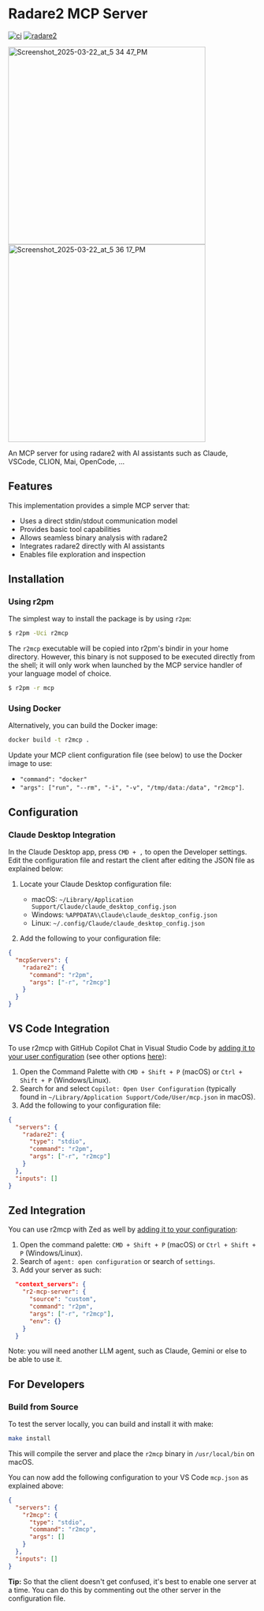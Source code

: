 # Radare2 MCP Server

[![ci](https://github.com/radareorg/radare2-mcp/actions/workflows/ci.yml/badge.svg)](https://github.com/radareorg/radare2-mcp/actions/workflows/ci.yml)
[![radare2](https://img.shields.io/badge/radare2-6.0.4-green)](https://github.com/radareorg/radare2)

<img width="400" alt="Screenshot_2025-03-22_at_5 34 47_PM" src="https://github.com/user-attachments/assets/5322c3fc-fc07-4770-96a3-5a6d82d439c2" />
<img width="400" alt="Screenshot_2025-03-22_at_5 36 17_PM" src="https://github.com/user-attachments/assets/132a1de0-6978-4202-8dce-aa3d60551b9a" />

An MCP server for using radare2 with AI assistants such as Claude, VSCode, CLION, Mai, OpenCode, ...

## Features

This implementation provides a simple MCP server that:

- Uses a direct stdin/stdout communication model
- Provides basic tool capabilities
- Allows seamless binary analysis with radare2
- Integrates radare2 directly with AI assistants
- Enables file exploration and inspection

## Installation

### Using r2pm

The simplest way to install the package is by using `r2pm`:

```bash
$ r2pm -Uci r2mcp
```

The `r2mcp` executable will be copied into r2pm's bindir in your home directory. However, this binary is not supposed to be executed directly from the shell; it will only work when launched by the MCP service handler of your language model of choice.

```bash
$ r2pm -r mcp
```

### Using Docker

Alternatively, you can build the Docker image:

```bash
docker build -t r2mcp .
```

Update your MCP client configuration file (see below) to use the Docker image to use:

- `"command": "docker"`
- `"args": ["run", "--rm", "-i", "-v", "/tmp/data:/data", "r2mcp"]`.

## Configuration

### Claude Desktop Integration

In the Claude Desktop app, press `CMD + ,` to open the Developer settings. Edit the configuration file and restart the client after editing the JSON file as explained below:

1. Locate your Claude Desktop configuration file:

   - macOS: `~/Library/Application Support/Claude/claude_desktop_config.json`
   - Windows: `%APPDATA%\Claude\claude_desktop_config.json`
   - Linux: `~/.config/Claude/claude_desktop_config.json`

2. Add the following to your configuration file:

```json
{
  "mcpServers": {
    "radare2": {
      "command": "r2pm",
      "args": ["-r", "r2mcp"]
    }
  }
}
```

## VS Code Integration

To use r2mcp with GitHub Copilot Chat in Visual Studio Code by [adding it to your user configuration](https://code.visualstudio.com/docs/copilot/chat/mcp-servers#_add-an-mcp-server-to-your-user-configuration) (see other options [here](https://code.visualstudio.com/docs/copilot/chat/mcp-servers#_add-an-mcp-server)):

1. Open the Command Palette with `CMD + Shift + P` (macOS) or `Ctrl + Shift + P` (Windows/Linux).
2. Search for and select `Copilot: Open User Configuration` (typically found in `~/Library/Application Support/Code/User/mcp.json` in macOS).
3. Add the following to your configuration file:

```json
{
  "servers": {
    "radare2": {
      "type": "stdio",
      "command": "r2pm",
      "args": ["-r", "r2mcp"]
    }
  },
  "inputs": []
}
```

## Zed Integration

You can use r2mcp with Zed as well by [adding it to your configuration](https://zed.dev/docs/ai/mcp):

1. Open the command palette: `CMD + Shift + P` (macOS) or `Ctrl + Shift + P` (Windows/Linux). 
2. Search of `agent: open configuration` or search of `settings`.
3. Add your server as such:

```json
  "context_servers": {
    "r2-mcp-server": {
      "source": "custom",
      "command": "r2pm",
      "args": ["-r", "r2mcp"],
      "env": {}
    }
  }
```
Note: you will need another LLM agent, such as Claude, Gemini or else to be able to use it.

## For Developers

### Build from Source

To test the server locally, you can build and install it with make:

```bash
make install
```

This will compile the server and place the `r2mcp` binary in `/usr/local/bin` on macOS.

You can now add the following configuration to your VS Code `mcp.json` as explained above:

```json
{
  "servers": {
    "r2mcp": {
      "type": "stdio",
      "command": "r2mcp",
      "args": []
    }
  },
  "inputs": []
}
```

**Tip:** So that the client doesn't get confused, it's best to enable one server at a time. You can do this by commenting out the other server in the configuration file.

